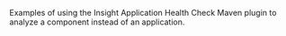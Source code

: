 Examples of using the Insight Application Health Check Maven plugin to analyze a component instead of an application.